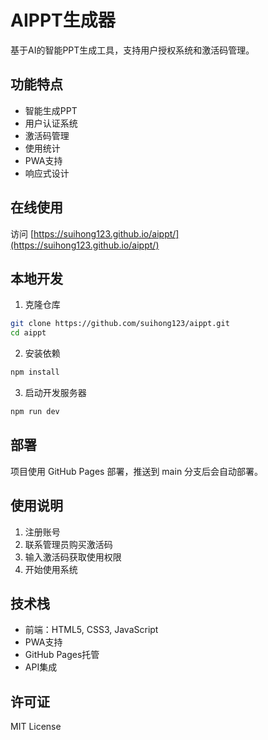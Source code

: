 # AIPPT生成器

基于AI的智能PPT生成工具，支持用户授权系统和激活码管理。

## 功能特点

- 智能生成PPT
- 用户认证系统
- 激活码管理
- 使用统计
- PWA支持
- 响应式设计

## 在线使用

访问 [https://suihong123.github.io/aippt/](https://suihong123.github.io/aippt/)

## 本地开发

1. 克隆仓库
```bash
git clone https://github.com/suihong123/aippt.git
cd aippt
```

2. 安装依赖
```bash
npm install
```

3. 启动开发服务器
```bash
npm run dev
```

## 部署

项目使用 GitHub Pages 部署，推送到 main 分支后会自动部署。

## 使用说明

1. 注册账号
2. 联系管理员购买激活码
3. 输入激活码获取使用权限
4. 开始使用系统

## 技术栈

- 前端：HTML5, CSS3, JavaScript
- PWA支持
- GitHub Pages托管
- API集成

## 许可证

MIT License 
